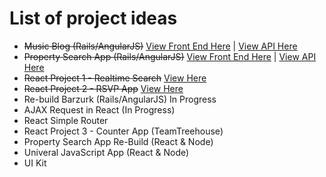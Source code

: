 # List of project ideas

* ~~Music Blog (Rails/AngularJS)~~ [View Front End Here](https://github.com/tjallen27/music_blog_fontend) | [View API Here](https://github.com/tjallen27/rails-blog-api)
* ~~Property Search App (Rails/AngularJS)~~ [View Front End Here](https://github.com/tjallen27/property-frontend) | [View API Here](https://github.com/tjallen27/property-api)
* ~~React Project 1 - Realtime Search~~ [View Here](https://github.com/tjallen27/react-search-app)
* ~~React Project 2 - RSVP App~~ [View Here](https://github.com/tjallen27/react-rsvp)
* Re-build Barzurk (Rails/AngularJS) In Progress
* AJAX Request in React (In Progress)
* React Simple Router 
* React Project 3 - Counter App (TeamTreehouse)
* Property Search App Re-Build (React & Node)
* Univeral JavaScript App (React & Node)
* UI Kit
